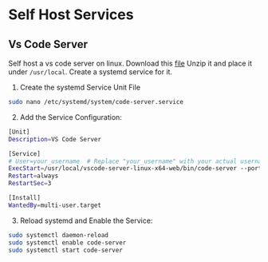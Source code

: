 # Self Host Services

## Vs Code Server
Self host a vs code server on linux.
Download this [file](https://update.code.visualstudio.com/latest/server-linux-x64-web/stable)
Unzip it and place it under `/usr/local`.
Create a systemd service for it.
1. Create the systemd Service Unit File
```bash
sudo nano /etc/systemd/system/code-server.service
```
2. Add the Service Configuration:

```bash
[Unit]
Description=VS Code Server

[Service]
# User=your_username  # Replace "your_username" with your actual username, without it will use root
ExecStart=/usr/local/vscode-server-linux-x64-web/bin/code-server --port 9999 --without-connection-token --accept-server-license-terms
Restart=always
RestartSec=3

[Install]
WantedBy=multi-user.target
```

3. Reload systemd and Enable the Service:

```bash
sudo systemctl daemon-reload
sudo systemctl enable code-server
sudo systemctl start code-server
```

